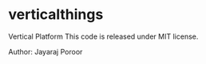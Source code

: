 # verticalthings
Vertical Platform
This code is released under MIT license.

Author: Jayaraj Poroor
